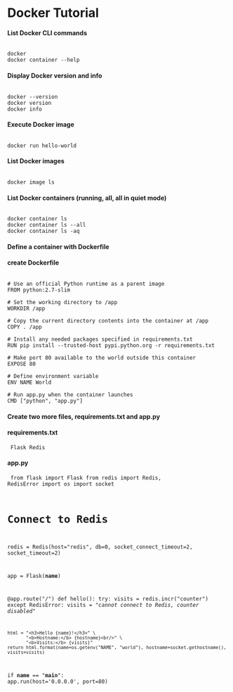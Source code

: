 Docker Tutorial
=============

[id]: URL "https://docs.docker.com/get-started/part2/"

#### List Docker CLI commands
<pre><code>
docker
docker container --help
</code></pre>
#### Display Docker version and info
<pre><code>
docker --version
docker version
docker info
</code></pre>
#### Execute Docker image
<pre><code>
docker run hello-world
</code></pre>
#### List Docker images
<pre><code>
docker image ls
</code></pre>
#### List Docker containers (running, all, all in quiet mode)
<pre><code>
docker container ls
docker container ls --all
docker container ls -aq
</code></pre>
#### Define a container with Dockerfile
#### create Dockerfile
<pre><code>
# Use an official Python runtime as a parent image
FROM python:2.7-slim

# Set the working directory to /app
WORKDIR /app

# Copy the current directory contents into the container at /app
COPY . /app

# Install any needed packages specified in requirements.txt
RUN pip install --trusted-host pypi.python.org -r requirements.txt

# Make port 80 available to the world outside this container
EXPOSE 80

# Define environment variable
ENV NAME World

# Run app.py when the container launches
CMD ["python", "app.py"]
</code></pre>

#### Create two more files, requirements.txt and app.py
#### requirements.txt
<code><pre>
Flask
Redis
</code></pre>

#### app.py
<code><pre>
from flask import Flask
from redis import Redis, RedisError
import os
import socket

# Connect to Redis
redis = Redis(host="redis", db=0, socket_connect_timeout=2, socket_timeout=2)

app = Flask(__name__)

@app.route("/")
def hello():
    try:
        visits = redis.incr("counter")
    except RedisError:
        visits = "<i>cannot connect to Redis, counter disabled</i>"

    html = "<h3>Hello {name}!</h3>" \
           "<b>Hostname:</b> {hostname}<br/>" \
           "<b>Visits:</b> {visits}"
    return html.format(name=os.getenv("NAME", "world"), hostname=socket.gethostname(), visits=visits)

if __name__ == "__main__":
    app.run(host='0.0.0.0', port=80)
</code></pre>


